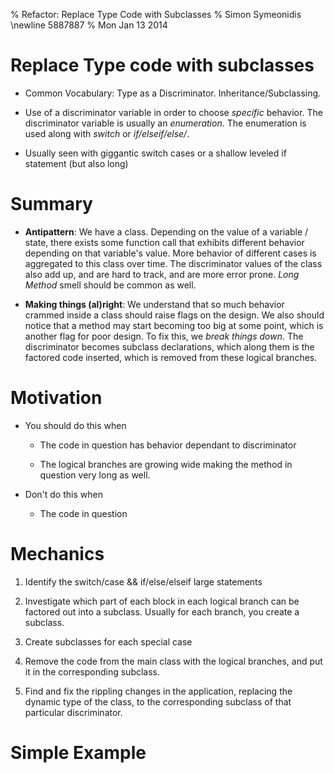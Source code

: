 % Refactor: Replace Type Code with Subclasses
% Simon Symeonidis \newline 5887887
% Mon Jan 13 2014

# Replace Type code with subclasses

* Common Vocabulary: Type as a Discriminator. Inheritance/Subclassing.

* Use of a discriminator variable in order to choose _specific_ behavior. The
  discriminator variable is usually an _enumeration_. The enumeration is used
  along with _switch_ or _if/elseif/else/_.

* Usually seen with giggantic switch cases or a shallow leveled if statement
  (but also long)

# Summary

* **Antipattern**:
We have a class. Depending on the value of a variable / state, there exists
some function call that exhibits different behavior depending on that 
variable's value. More behavior of different cases is aggregated to this class
over time. The discriminator values of the class also add up, and are hard to 
track, and are more error prone. _Long Method_ smell should be common as well.

* **Making things (al)right**: We understand that so much behavior crammed 
inside a class should raise flags on the design. We also should notice that a
method may start becoming too big at some point, which is another flag for 
poor design. To fix this, we _break things down_. The discriminator becomes
subclass declarations, which along them is the factored code inserted, which
is removed from these logical branches.

# Motivation

* You should do this when
  
    * The code in question has behavior dependant to discriminator

    * The logical branches are growing wide making the method in question very
      long as well.

* Don't do this when 

    * The code in question

# Mechanics

1. Identify the switch/case && if/else/elseif large statements

1. Investigate which part of each block in each logical branch can be factored
   out into a subclass. Usually for each branch, you create a subclass.

1. Create subclasses for each special case

1. Remove the code from the main class with the logical branches, and put it
   in the corresponding subclass.
 
1. Find and fix the rippling changes in the application, replacing the dynamic
   type of the class, to the corresponding subclass of that particular
   discriminator.

# Simple Example

~~~{.}
~~~~

